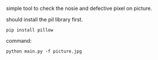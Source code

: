 
simple tool to check the nosie and defective pixel on picture.

should install the pil library first.
```
pip install pillow
```

command:
```
python main.py -f picture.jpg
```
